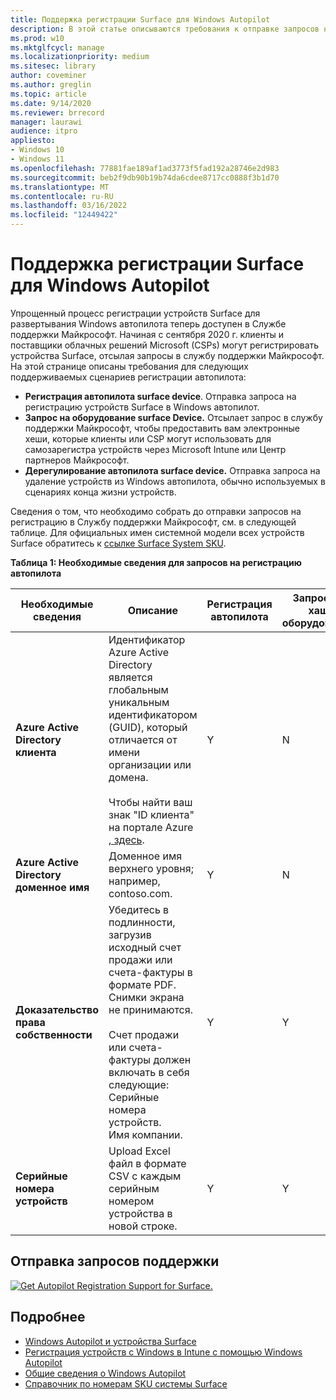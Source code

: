 ```yaml
---
title: Поддержка регистрации Surface для Windows Autopilot
description: В этой статье описываются требования к отправке запросов на регистрацию автопилота в Службу поддержки Майкрософт.
ms.prod: w10
ms.mktglfcycl: manage
ms.localizationpriority: medium
ms.sitesec: library
author: coveminer
ms.author: greglin
ms.topic: article
ms.date: 9/14/2020
ms.reviewer: brrecord
manager: laurawi
audience: itpro
appliesto:
- Windows 10
- Windows 11
ms.openlocfilehash: 77881fae189af1ad3773f5fad192a28746e2d983
ms.sourcegitcommit: beb2f9db90b19b74da6cdee8717cc0888f3b1d70
ms.translationtype: MT
ms.contentlocale: ru-RU
ms.lasthandoff: 03/16/2022
ms.locfileid: "12449422"
---
```

# <a name="surface-registration-support-for-windows-autopilot"></a>Поддержка регистрации Surface для Windows Autopilot

Упрощенный процесс регистрации устройств Surface для развертывания Windows автопилота теперь доступен в Службе поддержки Майкрософт. Начиная с сентября 2020 г. клиенты и поставщики облачных решений Microsoft (CSPs) могут регистрировать устройства Surface, отсылая запросы в службу поддержки Майкрософт. На этой странице описаны требования для следующих поддерживаемых сценариев регистрации автопилота:
 
- **Регистрация автопилота surface device**. Отправка запроса на регистрацию устройств Surface в Windows автопилот.
- **Запрос на оборудование surface Device.** Отсылает запрос в службу поддержки Майкрософт, чтобы предоставить вам электронные хеши, которые клиенты или CSP могут использовать для самозарегистра устройств через Microsoft Intune или Центр партнеров Майкрософт.
- **Дерегулирование автопилота surface device.** Отправка запроса на удаление устройств из Windows автопилота, обычно используемых в сценариях конца жизни устройств.

Сведения о том, что необходимо собрать до отправки запросов на регистрацию в Службу поддержки Майкрософт, см. в следующей таблице. Для официальных имен системной модели всех устройств Surface обратитесь к [ссылке Surface System SKU](surface-system-sku-reference.md).
 
**Таблица 1: Необходимые сведения для запросов на регистрацию автопилота**
 

| Необходимые сведения                   | Описание                                                                                                                                                                                                                                                                                    | Регистрация автопилота | Запрос на хаш оборудования | Автопилот<br>Дерегулирование |
| -------------------------------------- | ---------------------------------------------------------------------------------------------------------------------------------------------------------------------------------------------------------------------------------------------------------------------------------------------- | ---------------------- | --------------------- | --------------------------- |
| **Azure Active Directory клиента**   | Идентификатор Azure Active Directory является глобальным уникальным идентификатором (GUID), который отличается от имени организации или домена.<br> <br>Чтобы найти ваш знак "ID клиента" на портале Azure [, здесь](https://portal.azure.com/#blade/Microsoft_AAD_IAM/ActiveDirectoryMenuBlade/Properties). | Y                      | N                     | Y                           |
| **Azure Active Directory доменное имя** | Доменное имя верхнего уровня; например, contoso.com.                                                                                                                                                                                                                                          | Y                      | N                     | Y                           |
| **Доказательство права собственности**                 | Убедитесь в подлинности, загрузив исходный счет продажи или счета-фактуры в формате PDF. Снимки экрана не принимаются.<br> <br>Счет продажи или счета-фактуры должен включать в себя следующие:<br>Серийные номера устройств.<br>Имя компании.                                                           | Y                      | Y                     | Y                           |
| **Серийные номера устройств**              | Upload Excel файл в формате CSV с каждым серийным номером устройства в новой строке.                                                                                                                                                                                                                  | Y                      | Y                     | Y                           |

 

## <a name="submit-support-requests"></a>Отправка запросов поддержки

  [![Get Autopilot Registration Support for Surface.](images/autopilot-reg-support-surface.png)](https://prod.support.services.microsoft.com/supportrequestform/0d8bf192-cab7-6d39-143d-5a17840b9f5f)
 
 
 
## <a name="learn-more"></a>Подробнее

- [Windows Autopilot и устройства Surface](windows-autopilot-and-surface-devices.md)
- [Регистрация устройств с Windows в Intune с помощью Windows Autopilot](/mem/autopilot/enrollment-autopilot)
- [Общие сведения о Windows Autopilot](/mem/autopilot/windows-autopilot)
- [Справочник по номерам SKU системы Surface](surface-system-sku-reference.md)

 
 
 

